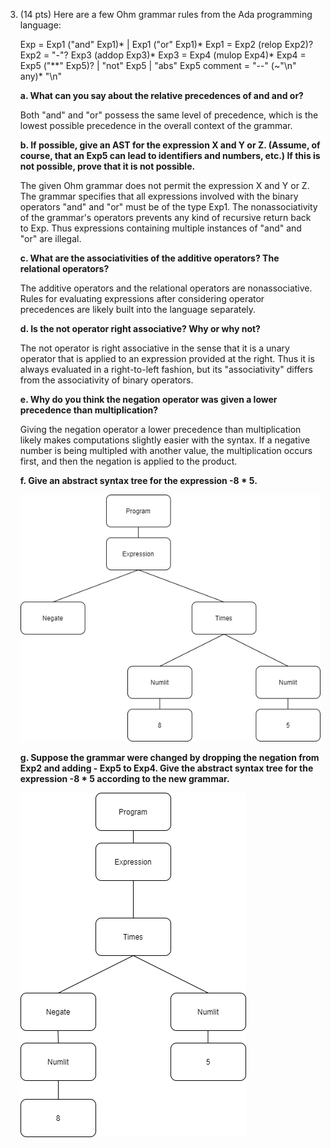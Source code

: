 3. (14 pts) Here are a few Ohm grammar rules from the Ada programming language:
    
    Exp     = Exp1 ("and" Exp1)* | Exp1 ("or" Exp1)*
    Exp1    = Exp2 (relop Exp2)?
    Exp2    = "-"? Exp3 (addop Exp3)*
    Exp3    = Exp4 (mulop Exp4)*
    Exp4    = Exp5 ("**"  Exp5)? | "not" Exp5 | "abs" Exp5
    comment = "--" (~"\n" any)* "\n" 

	**a. What can you say about the relative precedences of and and or?**

	Both "and" and "or" possess the same level of precedence, which is the lowest possible precedence in the overall context of the grammar.

	**b. If possible, give an AST for the expression X and Y or Z. (Assume, of course, that an Exp5 can lead to identifiers and numbers, etc.) If this is not possible, prove that it is not possible.**

	The given Ohm grammar does not permit the expression X and Y or Z. The grammar specifies that all expressions involved with the binary operators "and" and "or" must be of the type Exp1. The nonassociativity of the grammar's operators prevents any kind of recursive return back to Exp. Thus expressions containing multiple instances of "and" and "or" are illegal.

	**c. What are the associativities of the additive operators? The relational operators?**

	The additive operators and the relational operators are nonassociative. Rules for evaluating expressions after considering operator precedences are likely built into the language separately.

	**d. Is the not operator right associative? Why or why not?**

	The not operator is right associative in the sense that it is a unary operator that is applied to an expression provided at the right. Thus it is always evaluated in a right-to-left fashion, but its "associativity" differs from the associativity of binary operators.

	**e. Why do you think the negation operator was given a lower precedence than multiplication?**

	Giving the negation operator a lower precedence than multiplication likely makes computations slightly easier with the syntax. If a negative number is being multipled with another value, the multiplication occurs first, and then the negation is applied to the product. 

	**f. Give an abstract syntax tree for the expression -8 * 5.**

	![AST_1](https://github.com/Timson99/cmsi488/blob/master/homework1/ada_grammar_images/ada_ohm_grammar_AST_1.png)

	**g. Suppose the grammar were changed by dropping the negation from Exp2 and adding - Exp5 to Exp4. Give the abstract syntax tree for the expression -8 * 5 according to the new grammar.**

	![AST_2](https://github.com/Timson99/cmsi488/blob/master/homework1/ada_grammar_images/ada_ohm_grammar_AST_2.png)
